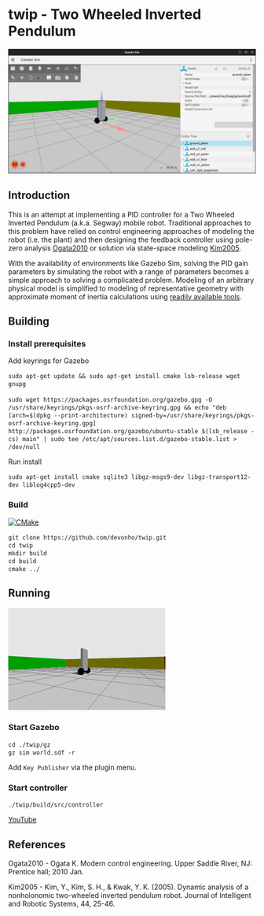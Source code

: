 # twip - Two Wheeled Inverted Pendulum


![Gazebo Sim](./docs/fig1.png "Gazebo Sim")

## Introduction

This is an attempt at implementing a PID controller for a Two Wheeled Inverted Pendulum (a.k.a. Segway) mobile robot. Traditional approaches to this problem have relied on control engineering approaches of modeling the robot (i.e. the plant) and then designing the feedback controller using pole-zero analysis [Ogata2010](https://www.pearson.com/en-us/subject-catalog/p/modern-control-engineering/P200000003521/9780137551064) or solution via state-space modeling [Kim2005](https://idp.springer.com/authorize/casa?redirect_uri=https://link.springer.com/content/pdf/10.1007/s10846-005-9022-4.pdf&casa_token=-iNYZSwBI68AAAAA:toxu4aT68voEpljCI5h_c5MHtPpvbaKAp0ToJrsorzMb_3C1dwlQE7s26gMPtC_K23ODzExWvDiA9Wg3bw). 

With the availability of environments like Gazebo Sim, solving the PID gain parameters by simulating the robot with a range of parameters becomes a simple approach to solving a complicated problem. Modeling of an arbitrary physical model is simplified to modeling of representative geometry with approximate moment of inertia calculations using [readily available tools](https://amesweb.info/inertia/mass-moment-of-inertia-calculator.aspx).

## Building

### Install prerequisites

Add keyrings for Gazebo

```
sudo apt-get update && sudo apt-get install cmake lsb-release wget gnupg 

sudo wget https://packages.osrfoundation.org/gazebo.gpg -O /usr/share/keyrings/pkgs-osrf-archive-keyring.gpg && echo "deb [arch=$(dpkg --print-architecture) signed-by=/usr/share/keyrings/pkgs-osrf-archive-keyring.gpg] http://packages.osrfoundation.org/gazebo/ubuntu-stable $(lsb_release -cs) main" | sudo tee /etc/apt/sources.list.d/gazebo-stable.list > /dev/null 
```

Run install

```
sudo apt-get install cmake sqlite3 libgz-msgs9-dev libgz-transport12-dev liblog4cpp5-dev
```



### Build

[![CMake](https://github.com/devonho/twip/actions/workflows/cmake.yml/badge.svg)](https://github.com/devonho/twip/actions/workflows/cmake.yml)

```
git clone https://github.com/devonho/twip.git
cd twip
mkdir build
cd build
cmake ../
```

## Running 
![Gazebo Sim](./docs/fig2.gif "Gazebo Sim")

### Start Gazebo
```
cd ./twip/gz
gz sim world.sdf -r
```
Add `Key Publisher` via the plugin menu.

### Start controller  
```
./twip/build/src/controller
```
[YouTube](https://youtu.be/IyWVEmLUmFI)

## References

Ogata2010 - Ogata K. Modern control engineering. Upper Saddle River, NJ: Prentice hall; 2010 Jan.

Kim2005 - Kim, Y., Kim, S. H., & Kwak, Y. K. (2005). Dynamic analysis of a nonholonomic two-wheeled inverted pendulum robot. Journal of Intelligent and Robotic Systems, 44, 25-46.